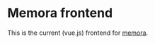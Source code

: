 
# Memora frontend

This is the current (vue.js) frontend for [memora](https://github.com/jpalardy/memora).

